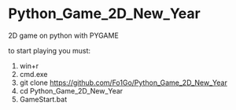 # Python_Game_2D_New_Year
2D game on python with PYGAME

to start playing you must: 
1) win+r
2) cmd.exe
3) git clone https://github.com/Fo1Go/Python_Game_2D_New_Year
4) cd Python_Game_2D_New_Year
5) GameStart.bat
